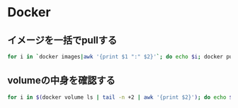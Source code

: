 # Docker

## イメージを一括でpullする

```sh
for i in `docker images|awk '{print $1 ":" $2}'`; do echo $i; docker pull $i; done
```

## volumeの中身を確認する

```sh
for i in $(docker volume ls | tail -n +2 | awk '{print $2}'); do echo $i; docker run -it --rm -v $i:/work:ro busybox ls /work/; echo ''; done
```

